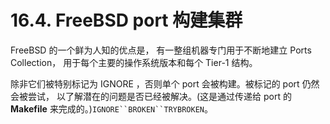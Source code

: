 # 16.4. FreeBSD port 构建集群

FreeBSD 的一个鲜为人知的优点是， 有一整组机器专门用于不断地建立 Ports Collection， 用于每个主要的操作系统版本和每个 Tier-1 结构。

除非它们被特别标记为 IGNORE ，否则单个 port 会被构建。被标记的 port 仍然会被尝试， 以了解潜在的问题是否已经被解决。(这是通过传递给 port 的 **Makefile** 来完成的。)`IGNORE``BROKEN``TRYBROKEN`。

